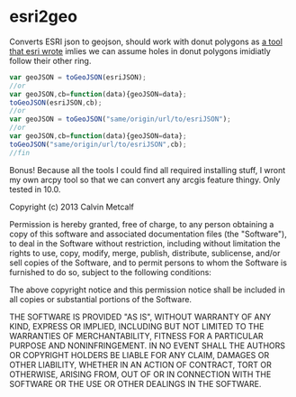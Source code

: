 esri2geo
========

Converts ESRI json to geojson, should work with donut polygons as [a tool that esri wrote](https://github.com/Esri/geojson-utils) imlies we can assume holes in donut polygons imidiatly follow their other ring.

```javascript
var geoJSON = toGeoJSON(esriJSON);
//or
var geoJSON,cb=function(data){geoJSON=data};
toGeoJSON(esriJSON,cb);
//or
var geoJSON = toGeoJSON("same/origin/url/to/esriJSON");
//or
var geoJSON,cb=function(data){geoJSON=data};
toGeoJSON("same/origin/url/to/esriJSON",cb);
//fin
```

Bonus! Because all the tools I could find all required installing stuff, I wront my own arcpy tool so that we can convert any arcgis feature thingy.  Only tested in 10.0.


Copyright (c) 2013 Calvin Metcalf

Permission is hereby granted, free of charge, to any person obtaining a copy of this software and associated documentation files (the "Software"), to deal in the Software without restriction, including without limitation the rights to use, copy, modify, merge, publish, distribute, sublicense, and/or sell copies of the Software, and to permit persons to whom the Software is furnished to do so, subject to the following conditions:

The above copyright notice and this permission notice shall be included in all copies or substantial portions of the Software.

THE SOFTWARE IS PROVIDED "AS IS", WITHOUT WARRANTY OF ANY KIND, EXPRESS OR IMPLIED, INCLUDING BUT NOT LIMITED TO THE WARRANTIES OF MERCHANTABILITY, FITNESS FOR A PARTICULAR PURPOSE AND NONINFRINGEMENT. IN NO EVENT SHALL THE AUTHORS OR COPYRIGHT HOLDERS BE LIABLE FOR ANY CLAIM, DAMAGES OR OTHER LIABILITY, WHETHER IN AN ACTION OF CONTRACT, TORT OR OTHERWISE, ARISING FROM, OUT OF OR IN CONNECTION WITH THE SOFTWARE OR THE USE OR OTHER DEALINGS IN THE SOFTWARE.